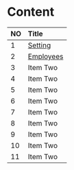 # Content

| NO | Title     |
| :------------- | :------------- |
| 1       | [Setting](../setting/)       |
| 2       | [Employees](../employees/)       |
| 3       | Item Two       |
| 4       | Item Two       |
| 5       | Item Two       |
| 6       | Item Two       |
| 7       | Item Two       |
| 8       | Item Two       |
| 9       | Item Two       |
| 10       | Item Two       |
| 11       | Item Two       |
